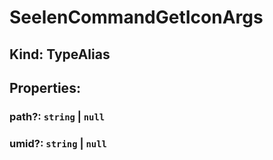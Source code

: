 # **SeelenCommandGetIconArgs**

## **Kind: TypeAlias**

## **Properties**:

### path?: `string` | `null`

### umid?: `string` | `null`
